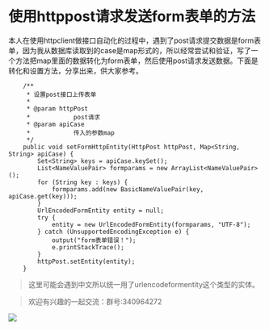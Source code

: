 # 使用httppost请求发送form表单的方法
本人在使用httpclient做接口自动化的过程中，遇到了post请求提交数据是form表单，因为我从数据库读取到的case是map形式的，所以经常尝试和验证，写了一个方法把map里面的数据转化为form表单，然后使用post请求发送数据。下面是转化和设置方法，分享出来，供大家参考。


```
	/**
	 * 设置post接口上传表单
	 * 
	 * @param httpPost
	 *            post请求
	 * @param apiCase
	 *            传入的参数map
	 */
	public void setFormHttpEntity(HttpPost httpPost, Map<String, String> apiCase) {
		Set<String> keys = apiCase.keySet();
		List<NameValuePair> formparams = new ArrayList<NameValuePair>();
		for (String key : keys) {
			formparams.add(new BasicNameValuePair(key, apiCase.get(key)));
		}
		UrlEncodedFormEntity entity = null;
		try {
			entity = new UrlEncodedFormEntity(formparams, "UTF-8");
		} catch (UnsupportedEncodingException e) {
			output("form表单错误！");
			e.printStackTrace();
		}
		httpPost.setEntity(entity);
	}
```
> 这里可能会遇到中文所以统一用了urlencodeformentity这个类型的实体。

> 欢迎有兴趣的一起交流：群号:340964272

![](/blog/pic/201712120951590031.png)

<script src="/blog/js/bubbly.js"></script>
<script src="/blog/js/article.js"></script>